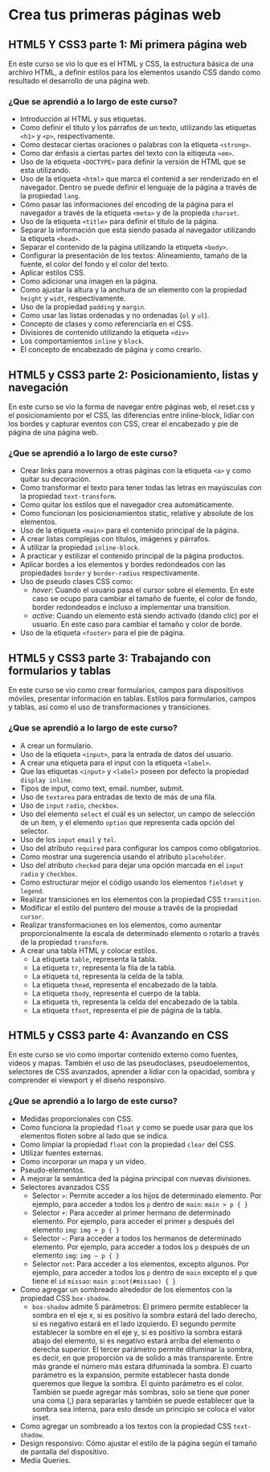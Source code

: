 # Crea tus primeras páginas web
## HTML5 Y CSS3 parte 1: Mi primera página web

En este curso se vio lo que es el HTML y CSS, la estructura básica de una archivo HTML, a definir estilos para los elementos usando CSS dando como resultado el desarrollo de una página web.

### ¿Que se aprendió a lo largo de este curso?

* Introducción al HTML y sus etiquetas.
* Como definir el título y los párrafos de un texto, utilizando las etiquetas `<h1>` y `<p>`, respectivamente.
* Como destacar ciertas oraciones o palabras con la etiqueta `<strong>`.
* Como dar énfasis a ciertas partes del texto con la eitiqeuta `<em>`.
* Uso de la etiqueta `<DOCTYPE>` para definir la versión de HTML que se esta utilizando.
* Uso de la etiqueta `<html>` que marca el contenid a ser renderizado en el navegador. Dentro se puede definir el lenguaje de la página a través de la propiedad `lang`.
* Cómo pasar las informaciones del encoding de la página para el navegador a través de la etiqueta `<meta>` y de la propieda `charset`.
* Uso de la etiqueta `<title>` para definir el título de la página.
* Separar la información que esta siendo pasada al navegador utilizando la etiqueta `<head>`.
* Separar el contenido de la página utilizando la etiqueta `<body>`.
* Configurar la presentación de los textos: Alineamiento, tamaño de la fuente, el color del fondo y el color del texto.
* Aplicar estilos CSS.
* Como adicionar una imagen en la página.
* Como ajustar la altura y la anchura de un elemento con la propiedad `height` y `widt`, respectivamente.
* Uso de la propiedad `padding` y `margin`.
* Como usar las listas ordenadas y no ordenadas (`ol` y `ul`).
* Concepto de clases y como referenciarla en el CSS.
* Divisiores de contenido utilizando la etiqueta `<div>`
* Los comportamientos `inline` y `block`.
* El concepto de encabezado de página y como crearlo.

## HTML5 y CSS3 parte 2: Posicionamiento, listas y navegación
En este curso se vio la forma de navegar entre páginas web, el reset.css y el posicionamiento por el CSS, las diferencias entre inline-block, lidiar con los bordes y capturar eventos con CSS, crear el encabezado y pie de página de una página web.

### ¿Que se aprendió a lo largo de este curso?
* Crear links para movernos a otras páginas con la etiqueta `<a>` y como quitar su decoración.
* Como transformar el texto para tener todas las letras en mayúsculas con la propiedad `text-transform`.
* Como quitar los estilos que el navegador crea automáticamente.
* Como funcionan los posicionamientos static, relative y absolute de los elementos.
* Uso de la etiqueta `<main>` para el contenido principal de la página.
* A crear listas complejas con títulos, imágenes y párrafos.
* A utilizar la propiedad `inline-block`.
* A practicar y estilizar el contenido principal de la página productos.
* Aplicar bordes a los elementos y bordes redondeados con las propiedades `border` y `border-radius` respectivamente.
* Uso de pseudo clases CSS como:
  * *hover*: Cuando el usuario pasa el cursor sobre el elemento. En este caso se ocupo para cambiar el tamaño de fuente, el color de fondo, border redondeados e incluso a implementar una transition.
  * *active*: Cuando un elemento está siendo activado (dando clic) por el usuario. En este caso para cambiar el tamaño y color de borde.
* Uso de la etiqueta `<footer>` para el pie de página.

## HTML5 y CSS3 parte 3: Trabajando con formularios y tablas
En este curso se vio como crear formularios, campos para dispositivos móviles, presentar información en tablas. Estilos para formularios, campos y tablas, así como el uso de transformaciones y transiciones.

### ¿Que se aprendió a lo largo de este curso?
* A crear un formulario.
* Uso de la etiqueta `<input>`, para la entrada de datos del usuario.
* A crear una etiqueta para el input con la etiqueta `<label>`.
* Que las etiquetas `<input>` y `<label>` poseen por defecto la propiedad `display inline`.
* Tipos de input, como text, email. number, submit.
* Uso de `textarea` para entradas de texto de más de una fila.
* Uso de `input` `radio`, `checkbox`.
* Uso del elemento `select` el cuál es un selector, un campo de selección de un ítem, y el elemento `option` que representa cada opción del selector.
* Uso de los `input` `email` y `tel`.
* Uso del atributo `required` para configurar los campos como obligatorios.
* Como mostrar una sugerencia usando el atributo `placeholder`.
* Uso del atributo `checked` para dejar una opción marcada en el `input` `radio` y `checkbox`.
* Como estructurar mejor el código usando los elementos `fieldset` y `legend`.
* Realizar transiciones en los elementos con la propiedad CSS `transition`.
* Modificar el estilo del puntero del mouse a través de la propiedad `cursor`.
* Realizar transformaciones en los elementos, como aumentar proporcionalmente la escala de determinado elemento o rotarlo a través de la propiedad `transform`.
* A crear una tabla HTML y colocar estilos.
  * La etiqueta `table`, representa la tabla.
  * La etiqueta `tr`, representa la fila de la tabla.
  * La etiqueta `td`, representa la celda de la tabla.
  * La etiqueta `thead`, representa el encabezado de la tabla.
  * La etiqueta `tbody`, representa el cuerpo de la tabla.
  * La etiqueta `th`, representa la celda del encabezado de la tabla.
  * La etiqueta `tfoot`, representa el pie de página de la tabla.

## HTML5 y CSS3 parte 4: Avanzando en CSS
En este curso se vio como importar contenido externo como fuentes, videos y mapas. También el uso de las pseudoclases, pseudoelementos, selectores de CSS avanzados, aprender a lidiar con la opacidad, sombra y comprender el viewport y el diseño responsivo.

### ¿Que se aprendió a lo largo de este curso?
* Medidas proporcionales con CSS.
* Como funciona la propiedad `float` y como se puede usar para que los elementos floten sobre al lado que se indica.
* Como limpiar la propiedad `float` con la propiedad `clear` del CSS.
* Utilizar fuentes externas.
* Como incorporar un mapa y un video.
* Pseudo-elementos.
* A mejorar la semántica ded la página principal con nuevas divisiones.
* Selectores avanzados CSS
  * Selector `>`: Permite acceder a los hijos de determinado elemento. Por ejemplo, para acceder a todos los `p` dentro de `main`:
    `main > p { } `
  * Selector `+`: Para acceder al primer hermano de determinado elemento. Por ejemplo, para acceder el primer `p` después del elemento `img`:
    `ìmg + p { }`
  * Selector `~`: Para acceder a todos los hermanos de determinado elemento. Por ejemplo, para acceder a todos los `p` después de un elemento `img`:
    `img ~ p { }`
  * Selector `not`: Para acceder a los elementos, excepto algunos. Por ejemplo, para acceder a todos los `p` dentro de `main` excepto el `p` que tiene el `id` `missao`:
    `main p:not(#missao) { }`
* Como agregar un sombreado alrededor de los elementos con la propiedad CSS `box-shadow`.
  * `box-shadow` admite 5 parámetros:
    El primero permite establecer la sombra en el eje x, si es positivo la sombra estará del lado derecho, si es negativo estará en el lado izquierdo.
    El segundo permite establecer la sombre en el eje y, si es positivo la sombra estará abajo del elemento, si es negativo estará arriba del elemento o derecha superior.
    El tercer parámetro permite difuminar la sombra, es decir, en que proporción va de solido a más transparente. Entre más grande el número más estara difuminada la sombra.
    El cuarto parámetro es la expansión, permite establecer hasta donde queremos que llegue la sombra. 
    El quinto parámetro es el color.
    También se puede agregar más sombras, solo se tiene que poner una coma (,) para separarlas y también se puede establecer que la sombra sea interna, para esto desde un principio se coloca el valor inset.
* Como agregar un sombreado a los textos con la propiedad CSS `text-shadow`.
* Design responsivo: Cómo ajustar el estilo de la página según el tamaño de pantalla del dispositivo.
* Media Queries.